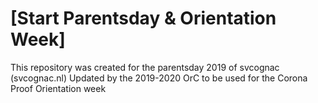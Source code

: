 # [Start Parentsday & Orientation Week]
This repository was created for the parentsday 2019 of svcognac (svcognac.nl)
Updated by the 2019-2020 OrC to be used for the Corona Proof Orientation week
